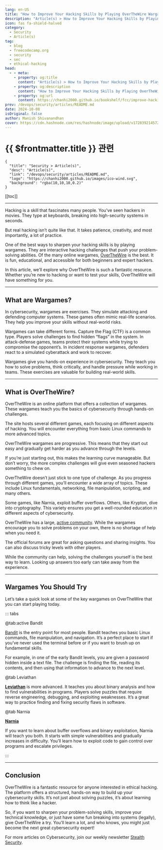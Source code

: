 ```yaml
---
lang: en-US
title: "How to Improve Your Hacking Skills by Playing OverTheWire Wargames"
description: "Article(s) > How to Improve Your Hacking Skills by Playing OverTheWire Wargames"
icon: fas fa-shield-halved
category:
  - Security
  - Article(s)
tag:
  - blog
  - freecodecamp.org
  - security
  - sec
  - ethical-hacking
head:
  - - meta:
    - property: og:title
      content: "Article(s) > How to Improve Your Hacking Skills by Playing OverTheWire Wargames"
    - property: og:description
      content: "How to Improve Your Hacking Skills by Playing OverTheWire Wargames"
    - property: og:url
      content: https://chanhi2000.github.io/bookshelf/fcc/improve-hacking-skills-by-playing-wargames.html
prev: /devops/security/articles/README.md
date: 2024-10-08
isOriginal: false
author: Manish Shivanandhan
cover: https://cdn.hashnode.com/res/hashnode/image/upload/v1728392145727/bb646db1-f69a-4654-b01c-15fbe94a9c00.png
---
```


# {{ $frontmatter.title }} 관련

```component VPCard
{
  "title": "Security > Article(s)",
  "desc": "Article(s)",
  "link": "/devops/security/articles/README.md",
  "logo": "https://chanhi2000.github.io/images/ico-wind.svg",
  "background": "rgba(10,10,10,0.2)"
}
```

[[toc]]

---

<SiteInfo
  name="How to Improve Your Hacking Skills by Playing OverTheWire Wargames"
  desc="Hacking is a skill that fascinates many people. You’ve seen hackers in movies. They type at keyboards, breaking into high-security systems in seconds. But real hacking isn’t quite like that. It takes patience, creativity, and most importantly, a lot ..."
  url="https://freecodecamp.org/news/improve-hacking-skills-by-playing-wargames"
  logo="https://cdn.freecodecamp.org/universal/favicons/favicon.ico"
  preview="https://cdn.hashnode.com/res/hashnode/image/upload/v1728392145727/bb646db1-f69a-4654-b01c-15fbe94a9c00.png"/>

Hacking is a skill that fascinates many people. You’ve seen hackers in movies. They type at keyboards, breaking into high-security systems in seconds.

But real hacking isn’t quite like that. It takes patience, creativity, and most importantly, a lot of practice.

One of the best ways to sharpen your hacking skills is by playing wargames. They are interactive hacking challenges that push your problem-solving abilities. Of the many online wargames, [<VPIcon icon="fas fa-globe"/>OverTheWire](https://overthewire.org/wargames/) is the best. It is fun, educational, and accessible for both beginners and expert hackers.

In this article, we’ll explore why OverTheWire is such a fantastic resource. Whether you’re new to hacking or want to test your skills, OverTheWire will have something for you.

---

## What are Wargames?

In cybersecurity, wargames are exercises. They simulate attacking and defending computer systems. These games often mimic real-life scenarios. They help you improve your skills without real-world risks.

Wargames can take different forms. Capture the Flag (CTF) is a common type. Players solve challenges to find hidden “flags” in the system. In attack-defense games, teams protect their systems while trying to compromise the opponent’s. In incident response wargames, defenders react to a simulated cyberattack and work to recover.

Wargames give you hands-on experience in cybersecurity. They teach you how to solve problems, think critically, and handle pressure while working in teams. These exercises are valuable for building real-world skills.

---

## What is OverTheWire?

OverTheWire is an online platform that offers a collection of wargames. These wargames teach you the basics of cybersecurity through hands-on challenges.

The site hosts several different games, each focusing on different aspects of hacking. You will encounter everything from basic Linux commands to more advanced topics.

OverTheWire wargames are progressive. This means that they start out easy and gradually get harder as you advance through the levels.

If you’re just starting out, this makes the learning curve manageable. But don’t worry, the more complex challenges will give even seasoned hackers something to chew on.

OverTheWire doesn’t just stick to one type of challenge. As you progress through different games, you’ll encounter a wide array of topics. These include Linux fundamentals, networking, file manipulation, scripting, and many others.

Some games, like Narnia, exploit buffer overflows. Others, like Krypton, dive into cryptography. This variety ensures you get a well-rounded education in different aspects of cybersecurity.

OverTheWire has a large, [<VPIcon icon="fas fa-globe"/>active community](https://overthewire.org/information/chat.html). While the wargames encourage you to solve problems on your own, there is no shortage of help when you need it.

The official forums are great for asking questions and sharing insights. You can also discuss tricky levels with other players.

While the community can help, solving the challenges yourself is the best way to learn. Looking up answers too early can take away from the experience.

---

## Wargames You Should Try

Let’s take a quick look at some of the key wargames on OverTheWire that you can start playing today.

::: tabs

@tab:active Bandit

[Bandit](https://overthewire.org/wargames/bandit/) is the entry point for most people. Bandit teaches you basic Linux commands, file manipulation, and navigation. It’s a perfect place to start if you’ve never used the terminal before or if you want to brush up on fundamental skills.

For example, in one of the early Bandit levels, you are given a password hidden inside a text file. The challenge is finding the file, reading its contents, and then using that information to advance to the next level.

@tab Leviathan

[**Leviathan**](https://overthewire.org/wargames/leviathan/) is more advanced. It teaches you about binary analysis and how to find vulnerabilities in programs. Players solve puzzles that require reverse engineering, debugging, and exploiting weaknesses. It’s a great way to practice finding and fixing security flaws in software.

@tab Narnia

[**Narnia**](https://overthewire.org/wargames/narnia/)

If you want to learn about buffer overflows and binary exploitation, Narnia will teach you both. It starts with simple vulnerabilities and gradually increases in difficulty. You’ll learn how to exploit code to gain control over programs and escalate privileges.

:::

---

## Conclusion

OverTheWire is a fantastic resource for anyone interested in ethical hacking. The platform offers a structured, hands-on way to build up your cybersecurity skills. It’s not just about solving puzzles, it’s about learning how to think like a hacker.

So, if you want to sharpen your problem-solving skills, improve your technical knowledge, or just have some fun breaking into systems (legally), give OverTheWire a try. You’ll learn a lot, and who knows, you might just become the next great cybersecurity expert!

For more articles on Cybersecurity, join our weekly newsletter [<VPIcon icon="fas fa-globe"/>Stealth Security](https://stealthsecurity.sh/).
